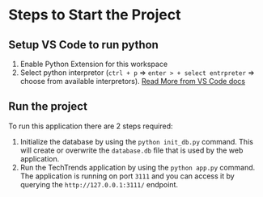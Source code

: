 # Steps to Start the Project

## Setup VS Code to run python
1. Enable Python Extension for this workspace
2. Select python interpretor (`ctrl + p` => `enter > + select entrpreter` => choose from available interpretors).
[Read More from VS Code docs](https://code.visualstudio.com/docs/python/python-tutorial)

## Run the project
To run this application there are 2 steps required:
1. Initialize the database by using the `python init_db.py` command. This will create or overwrite the `database.db` file that is used by the web application.
2.  Run the TechTrends application by using the `python app.py` command. The application is running on port `3111` and you can access it by querying the `http://127.0.0.1:3111/` endpoint.